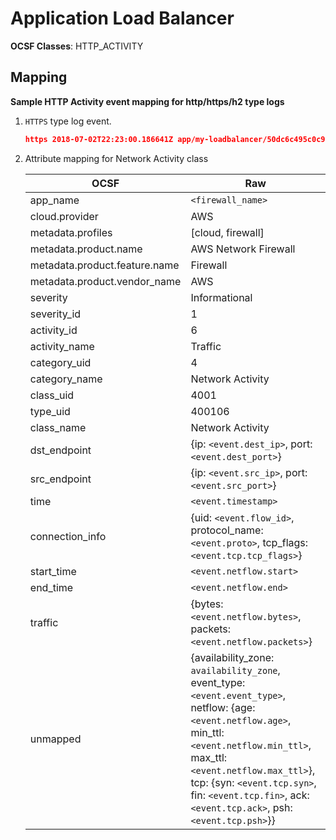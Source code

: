 # Application Load Balancer

**OCSF Classes**: HTTP_ACTIVITY

## Mapping

**Sample HTTP Activity event mapping for http/https/h2 type logs**

1. `HTTPS` type log event.

    ```json
    https 2018-07-02T22:23:00.186641Z app/my-loadbalancer/50dc6c495c0c9188 192.168.131.39:2817 10.0.0.1:80 0.086 0.048 0.037 200 200 0 57 "GET https://www.example.com:443/ HTTP/1.1" "curl/7.46.0" ECDHE-RSA-AES128-GCM-SHA256 TLSv1.2 arn:aws:elasticloadbalancing:us-east-2:123456789012:targetgroup/my-targets/73e2d6bc24d8a067 "Root=1-58337281-1d84f3d73c47ec4e58577259" "www.example.com" "arn:aws:acm:us-east-2:123456789012:certificate/12345678-1234-1234-1234-123456789012" 1 2018-07-02T22:22:48.364000Z "authenticate,forward" "-" "-" "10.0.0.1:80" "200" "-" "-" TID_123456
    ```

2. Attribute mapping for Network Activity class

    |OCSF|Raw|
    |-|-|
    | app_name | `<firewall_name>` |
    | cloud.provider | AWS |
    | metadata.profiles | [cloud, firewall] |
    | metadata.product.name | AWS Network Firewall |
    | metadata.product.feature.name | Firewall |
    | metadata.product.vendor_name | AWS |
    | severity | Informational |
    | severity_id | 1 |
    | activity_id | 6 |
    | activity_name | Traffic |
    | category_uid | 4 |
    | category_name | Network Activity |
    | class_uid | 4001 |
    | type_uid | 400106 |
    | class_name | Network Activity |
    | dst_endpoint | {ip: `<event.dest_ip>`, port: `<event.dest_port>`} |
    | src_endpoint | {ip: `<event.src_ip>`, port: `<event.src_port>`} |
    | time | `<event.timestamp>` |
    | connection_info | {uid: `<event.flow_id>`, protocol_name: `<event.proto>`, tcp_flags: `<event.tcp.tcp_flags>`} |
    | start_time | `<event.netflow.start>` |
    | end_time | `<event.netflow.end>` |
    | traffic | {bytes: `<event.netflow.bytes>`, packets: `<event.netflow.packets>`} |
    | unmapped | {availability_zone: `availability_zone`, event_type: `<event.event_type>`, netflow: {age: `<event.netflow.age>`, min_ttl: `<event.netflow.min_ttl>`, max_ttl: `<event.netflow.max_ttl>`}, tcp: {syn: `<event.tcp.syn>`, fin: `<event.tcp.fin>`, ack: `<event.tcp.ack>`, psh: `<event.tcp.psh>`}} |
